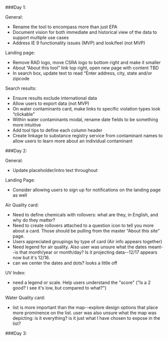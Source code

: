 ###Day 1:

General:
- Rename the tool to encompass more than just EPA
- Document vision for both immediate and historical view of the data to support multiple use cases
- Address IE 9 functionality issues (MVP) and look/feel (not MVP)

Landing page:
- Remove RAD logo, move CSRA logo to bottom right and make it smaller
- About “About this tool” link top right, open new page with content TBD
- In search box, update text to read “Enter address, city, state and/or zipcode

Search results:
- Ensure results exclude international data
- Allow users to export data (not MVP)
- On water contaminants card, make links to specific violation types look “clickable”
- Within water contaminants modal, rename date fields to be something more intuitive
- Add tool tips to define each column header
- Create linkage to substance registry service from contaminant names to allow users to learn more about an individual contaminant 

###Day 2:

General:
- Update placeholder/intro text throughout

Landing Page: 
- Consider allowing users to sign up for notifications on the landing page as well

Air Quality card:
- Need to define chemicals with rollovers: what are they, in English, and why do they matter?
- Need to create rollovers attached to a question icon to tell you more about a card. Those should be pulling from the master “About this site” page.
- Users appreciated groupings by type of card (Air info appears together) 
- Need legend for air quality. Also user was unsure what the dates meant--is that month/year or month/day? Is it projecting data--12/17 appears now but it's 12/16.
- can we center the dates and dots? looks a little off

UV Index: 
- need a legend or scale. Help users understand the "score" ("Is a 2 good? I see it's low, but compared to what?")

Water Quality card:
- list is more important than the map--explore design options that place more prominence on the list. user was also unsure what the map was depicting: is it everything? is it just what I have chosen to expose in the list?

###Day 3:
